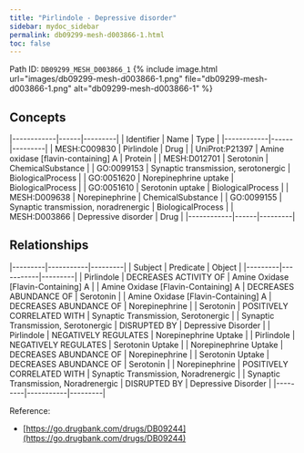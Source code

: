 ```yaml
---
title: "Pirlindole - Depressive disorder"
sidebar: mydoc_sidebar
permalink: db09299-mesh-d003866-1.html
toc: false 
---
```



Path ID: `DB09299_MESH_D003866_1`
{% include image.html url="images/db09299-mesh-d003866-1.png" file="db09299-mesh-d003866-1.png" alt="db09299-mesh-d003866-1" %}

## Concepts

|------------|------|---------|
| Identifier | Name | Type    |
|------------|------|---------|
| MESH:C009830 | Pirlindole | Drug |
| UniProt:P21397 | Amine oxidase [flavin-containing] A | Protein |
| MESH:D012701 | Serotonin | ChemicalSubstance |
| GO:0099153 | Synaptic transmission, serotonergic | BiologicalProcess |
| GO:0051620 | Norepinephrine uptake | BiologicalProcess |
| GO:0051610 | Serotonin uptake | BiologicalProcess |
| MESH:D009638 | Norepinephrine | ChemicalSubstance |
| GO:0099155 | Synaptic transmission, noradrenergic | BiologicalProcess |
| MESH:D003866 | Depressive disorder | Drug |
|------------|------|---------|

## Relationships

|---------|-----------|---------|
| Subject | Predicate | Object  |
|---------|-----------|---------|
| Pirlindole | DECREASES ACTIVITY OF | Amine Oxidase [Flavin-Containing] A |
| Amine Oxidase [Flavin-Containing] A | DECREASES ABUNDANCE OF | Serotonin |
| Amine Oxidase [Flavin-Containing] A | DECREASES ABUNDANCE OF | Norepinephrine |
| Serotonin | POSITIVELY CORRELATED WITH | Synaptic Transmission, Serotonergic |
| Synaptic Transmission, Serotonergic | DISRUPTED BY | Depressive Disorder |
| Pirlindole | NEGATIVELY REGULATES | Norepinephrine Uptake |
| Pirlindole | NEGATIVELY REGULATES | Serotonin Uptake |
| Norepinephrine Uptake | DECREASES ABUNDANCE OF | Norepinephrine |
| Serotonin Uptake | DECREASES ABUNDANCE OF | Serotonin |
| Norepinephrine | POSITIVELY CORRELATED WITH | Synaptic Transmission, Noradrenergic |
| Synaptic Transmission, Noradrenergic | DISRUPTED BY | Depressive Disorder |
|---------|-----------|---------|

Reference: 
  - [https://go.drugbank.com/drugs/DB09244](https://go.drugbank.com/drugs/DB09244)
